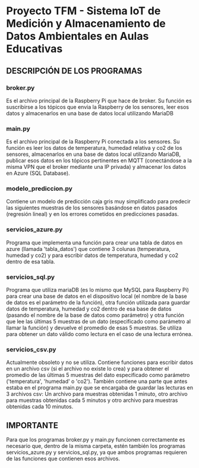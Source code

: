 # Proyecto TFM - Sistema IoT de Medición y Almacenamiento de Datos Ambientales en Aulas Educativas
## DESCRIPCIÓN DE LOS PROGRAMAS
### broker.py
Es el archivo principal de la Raspberry Pi que hace de broker. Su función es suscribirse a los tópicos que envia la Raspberry de los sensores, leer esos datos y almacenarlos en una base de datos local utilizando MariaDB

### main.py
Es el archivo principal de la Raspberry Pi conectada a los sensores. Su función es leer los datos de temperatura, humedad relativa y co2 de los sensores, almacenarlos en una base de datos local utilizando MariaDB, publicar esos datos en los tópicos pertinentes en MQTT (conectándose a la misma VPN que el broker mediante una IP privada) y almacenar los datos en Azure (SQL Database).

### modelo_prediccion.py
Contiene un modelo de predicción caja gris muy simplificado para predecir las siguientes muestras de los sensores basándose en datos pasados (regresión lineal) y en los errores cometidos en predicciones pasadas.

### servicios_azure.py
Programa que implementa una función para crear una tabla de datos en azure (llamada 'tabla_datos') que contiene 3 colunas (temperatura, humedad y co2) y para escribir datos de temperatura, humedad y co2 dentro de esa tabla.

### servicios_sql.py
Programa que utiliza mariaDB (es lo mismo que MySQL para Raspberry Pi) para crear una base de datos en el dispositivo local (el nombre de la base de datos es el parámetro de la función), otra función utilizada para guardar datos de temperatura, humedad y co2 dentro de esa base de datos (pasando el nombre de la base de datos como parámetro) y otra función que lee las últimas 5  muestras de un dato (especificado como parámetro al llamar la función) y devuelve el promedio de esas 5 muestras. Se utiliza para obtener un dato válido como lectura en el caso de una  lectura errónea.

### servicios_csv.py
Actualmente obsoleto y no se utiliza. Contiene funciones para escribir datos en un archivo csv (si el archivo no existe lo crea) y para obtener el promedio de las últimas 5 muestras del dato especificado como parámetro ('temperatura', 'humedad' o 'co2'). También contiene una parte que antes estaba en el programa main.py que se encargaba de guardar las lecturas en 3 archivos csv: Un archivo para muestras obtenidas 1 minuto, otro archivo para muestras obtenidas cada 5 minutos y otro archivo para muestras obtenidas cada 10 minutos.

## IMPORTANTE
Para que los programas broker.py y main.py funcionen correctamente es necesario que, dentro de la misma carpeta, estén también los programas servicios_azure.py y servicios_sql.py, ya que ambos programas
requieren de las funciones que contienen esos archivos.
